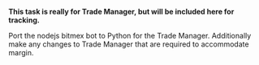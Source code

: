__This task is really for Trade Manager, but will be included here for tracking.__  

Port the nodejs bitmex bot to Python for the Trade Manager. Additionally make any changes to Trade Manager that are required to accommodate margin.
